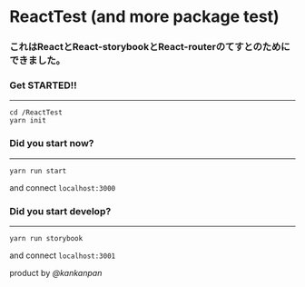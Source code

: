 # ReactTest (and more package test)


### これはReactとReact-storybookとReact-routerのてすとのためにできました。
### Get STARTED!!
-------------
```
cd /ReactTest
yarn init
```
### Did you start now?
-------------
`yarn run start`

and connect `localhost:3000`

### Did you start develop?
-------------
`yarn run storybook`

and connect `localhost:3001`

product by *@kankanpan*
